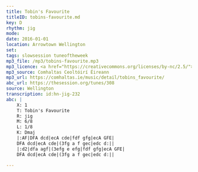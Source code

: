 ```yaml
---
title: Tobin's Favourite
titleID: tobins-favourite.md
key: D
rhythm: jig
mode:
date: 2016-01-01
location: Arrowtown Wellington
set:
tags: slowsession tuneoftheweek
mp3_file: /mp3/tobins-favourite.mp3
mp3_licence: <a href="https://creativecommons.org/licenses/by-nc/2.5/">CC-BY-NC-2.5</a>
mp3_source: Comhaltas Ceoltóirí Éireann
mp3_url: https://comhaltas.ie/music/detail/tobins_favourite/
abc_url: https://thesession.org/tunes/308
source: Wellington
transcription: id:hn-jig-232
abc: |
    X: 1
    T: Tobin's Favourite
    R: jig
    M: 6/8
    L: 1/8
    K: Dmaj
    |:AF|DFA dcd|ecA cde|fdf gfg|ecA GFE|
    DFA dcd|ecA cde|(3fg a f gec|edc d:||
    |:d2|dfa agf|(3efg e efg|fdf gfg|ecA GFE|
    DFA dcd|ecA cde|(3fg a f gec|edc d:||

---
```

